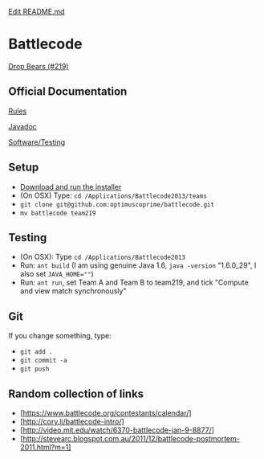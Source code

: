 [Edit README.md](https://github.com/optimuscoprime/battlecode/edit/master/README.md)

Battlecode
==========

[Drop Bears (#219)](https://www.battlecode.org/contestants/teams/219)

## Official Documentation

[Rules](https://github.com/battlecode/battlecode-server/blob/2013-1.1.1/specs.md)

[Javadoc](http://s3.amazonaws.com/battlecode-releases-2013/javadoc/index.html)

[Software/Testing](http://s3.amazonaws.com/battlecode-releases-2013/docs/software.html)

## Setup

* [Download and run the installer](https://www.battlecode.org/contestants/releases/)
* (On OSX) Type: `cd /Applications/Battlecode2013/teams`
* `git clone git@github.com:optimuscoprime/battlecode.git`
* `mv battlecode team219`

## Testing

* (On OSX): Type `cd /Applications/Battlecode2013`
* Run: `ant build` (I am using genuine Java 1.6, `java -version` "1.6.0_29", I also set `JAVA_HOME=""`)
* Run: `ant run`, set Team A and Team B to team219, and tick "Compute and view match synchronously"

## Git

If you change something, type:
* `git add .`
* `git commit -a`
* `git push`

## Random collection of links

* [https://www.battlecode.org/contestants/calendar/]
* [http://cory.li/battlecode-intro/]
* [http://video.mit.edu/watch/6370-battlecode-jan-9-8877/]
* [http://stevearc.blogspot.com.au/2011/12/battlecode-postmortem-2011.html?m=1]
